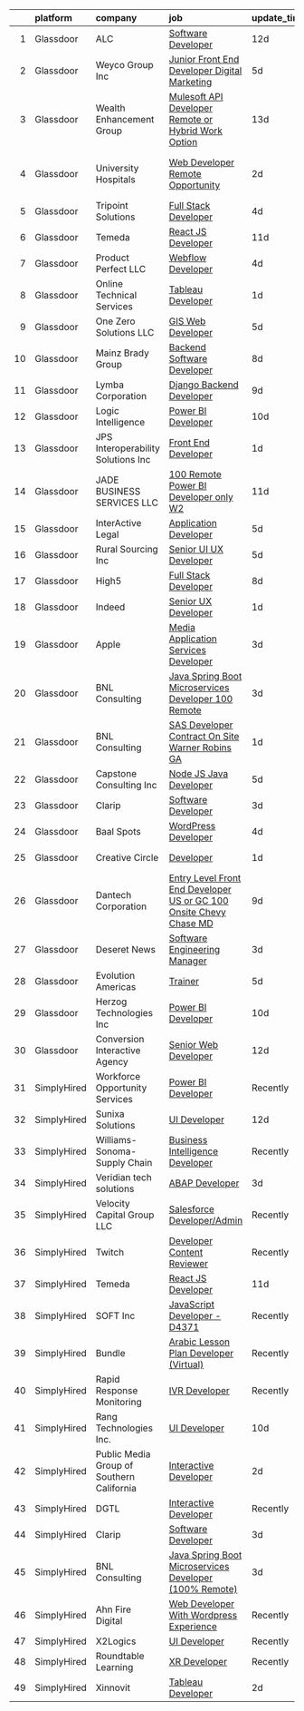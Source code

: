

|    | platform    | company                                   | job                                                                                                                                                                                                                                                                                                                                                                                                                                                                                                                                                                                                                                                                                                                                                                                                                                                                                                                                                                                                                                                                                                                                                                                                                                                                                                                                                                                                                                                                                                                                                                                  | update_time   | location                     |
|---:|:------------|:------------------------------------------|:-------------------------------------------------------------------------------------------------------------------------------------------------------------------------------------------------------------------------------------------------------------------------------------------------------------------------------------------------------------------------------------------------------------------------------------------------------------------------------------------------------------------------------------------------------------------------------------------------------------------------------------------------------------------------------------------------------------------------------------------------------------------------------------------------------------------------------------------------------------------------------------------------------------------------------------------------------------------------------------------------------------------------------------------------------------------------------------------------------------------------------------------------------------------------------------------------------------------------------------------------------------------------------------------------------------------------------------------------------------------------------------------------------------------------------------------------------------------------------------------------------------------------------------------------------------------------------------|:--------------|:-----------------------------|
|  1 | Glassdoor   | ALC                                       | [Software Developer](https://www.glassdoor.com/partner/jobListing.htm?pos=102&ao=1110586&s=58&guid=0000018253016492869a3970af88a211&src=GD_JOB_AD&t=SR&vt=w&ea=1&cs=1_e036e59b&cb=1659249976852&jobListingId=1008012061819&cpc=BC616B31DCC8F979&jrtk=3-0-1g99g2p5nkcm4801-1g99g2p65ihmr800-77fe1a5aba1bd77d--6NYlbfkN0DWtRa9NJfjQIs4MWRRqD4F41esfMsK79cV24t80VXfzUK_fEmIZn_-W2eiQGtbySsve_sy93cmUn2LJZVuoMVg66ZSaMdWHbgS914pe5jd8iUWt4LrKxkXzMJJFIVPU6-0UiG_7PsRr53_thHMGSj7aUQjGEt7LWl3Gs61x7dOoyYazVzuduh_GXLjYj-RKw47c21TtRN7hc8EXg2vH8ZZWvTM_HLOPZfBDV8zI3VznUHiK-vtLdQioVL73FZtJhv9qa1bOV5gnleH3RdIFeD6M0U94iMsd7Cq6SP1-u851UpSaZkqu7Qg8fjsXa5hjCqm4pqgjZmV_Ua8umGt-W2XZb9fRmw0EMJN5yd8o9a23ZmqYUis1B3kPdzG5kb5pntbda5ipJlIiB79mK6LDTJZkRRkdCrWw8AbflZeZfoHHwOpuyOSUx4_1FBz5wL5iaWWDH7OnPcyNK4kByBwHIZRZq-jc-Ta-lAEmmof63mrY1waY4-my3mzfasv4v0gcMc%3D)                                                                                                                                                                                                                                                                                                                                                                                                                                                                                                                                                                                                                                                                                                                          | 12d           | Caguas, PR                   |
|  2 | Glassdoor   | Weyco Group Inc                           | [Junior Front End Developer Digital Marketing](https://www.glassdoor.com/partner/jobListing.htm?pos=119&ao=1110586&s=58&guid=0000018253016492869a3970af88a211&src=GD_JOB_AD&t=SR&vt=w&ea=1&cs=1_255e59da&cb=1659249976854&jobListingId=1008028285226&cpc=BCC169F53084E245&jrtk=3-0-1g99g2p5nkcm4801-1g99g2p65ihmr800-0864ce1e1e6e8c6e--6NYlbfkN0C2wM9RKEAdoEZotfFaXSpEmhGLDXit4PIRXiY1cWrNKI8D1AUD9T14yWGaDgpOoa1yOUcfWwTzbFKLg4Ptb6fKgWvUdlITdb_LbB7xzYm3iedqSjRiN6CDg8yJrSWYJQRBVI-YkqqcTmQhRn3uYv9MdfxzB_HsdV7v4RNCor7Ls2Btnr9DzG_dn9cgI6ijFPQtuoux55lKdHwlS2lhCXzOwMBBp_Cxgn4G-0EEGgksSBHuAzg8K9airUJ05c9a35QEnLqQ8Tm85-JRXxLfPpwVAsUt63VxvaOaIm0e9EjfBDHQDemm2IS9bQMJd1bOI51Soe82_RGzDXVQoggIX4CIU-kRhQtucHhhWLfQjvk3tWAIrnq2QqItnckzTQek6bmU6fDSLyQ_Yov11B8fhswaCq4MZ5SHBzJjglJaQ2Dfs-sW55odbZO0WfA_QGaGWzoSZzD2gRwrFPN3WpyMEEzlC3watfGEokP-bhSkHPgoWjFEnYvC6WVc8BzC_GuOJhzf87EAZsCddFKGBYmOtv2_xw9GPq8WB_A%3D)                                                                                                                                                                                                                                                                                                                                                                                                                                                                                                                                                                                                                                                                | 5d            | Milwaukee, WI                |
|  3 | Glassdoor   | Wealth Enhancement Group                  | [Mulesoft API Developer  Remote or Hybrid Work Option ](https://www.glassdoor.com/partner/jobListing.htm?pos=128&ao=1110586&s=58&guid=0000018253016492869a3970af88a211&src=GD_JOB_AD&t=SR&vt=w&ea=1&cs=1_4af61c29&cb=1659249976856&jobListingId=1008010172547&cpc=1CBFC3E34E2A31FF&jrtk=3-0-1g99g2p5nkcm4801-1g99g2p65ihmr800-78df28c23129306d--6NYlbfkN0D6woh6lFYKyivXHV62vzuzvYTPrX3VFjDhMMqA7YWkr4Gv83HeQTP3icpOIR_rg0EGReN_KY6xdRKGeM-dgiCbnykv8q10TK5oeP83kIdaKDJqCgRO3_7nsMLkDoXE-nA1UL4_m5qCEiZQl0ZeyXA3nyF5jozRDQgvvchFiyk_oYdrNjtd9AQKu-ibY-6SuWhD0YfKDgzDd-4mnFswll6BPFQzja6XcrexvxKEbNnc8Z3zVtTbF47sRG3xEJjnA8wmEeJGm4ks8d7tSfXsTVG3vrcmVvr5ngAjJDF0pDUCC674SoRsRlDl7mtAuR6nccgkJ9rn8zowi4fhFZbLn66B8vAFfuyr3-DBC0XH4V5e7amJJW8N3PYRtAQD0LWn-AFdSVkiAwFOtIxcYZXJ6_lQN7DQZ_wfq7VoPlLKmv8ChIRNcwfcos_mrMmCqbzRzJAXGpkfbXToHskoTvupGk-SFbFUmrZNaSK09ws4AZS3skqYmcaOfY6IKJ7_kO9LjPBxKtmxi0uX3BCtszj2qdDtnaTnyedx2Fk%3D)                                                                                                                                                                                                                                                                                                                                                                                                                                                                                                                                                                                                                                                       | 13d           | Plymouth, MN                 |
|  4 | Glassdoor   | University Hospitals                      | [Web Developer  Remote Opportunity ](https://www.glassdoor.com/partner/jobListing.htm?pos=121&ao=1110586&s=58&guid=0000018253016492869a3970af88a211&src=GD_JOB_AD&t=SR&vt=w&cs=1_01953bcd&cb=1659249976854&jobListingId=1008036235175&cpc=B076152010A3B66C&jrtk=3-0-1g99g2p5nkcm4801-1g99g2p65ihmr800-49f780401e0899e7--6NYlbfkN0D-Nuel7WKwkJznChaZXKi0P2uAHfb41ABuEX3IwxvbCit5rpDxAdPh-v3jlT_hg5s9zawCyuFPw3i_qcg_1M4wASZHKGD_XVaIVzQITmdQCof8PfuFeVCVNPNfHmY5PRp76byq8Vr8KQYqcp92iXzuqhLl_wo_lHFYRelFrq1XptGxkuSn_V_PiXQQ0YdcDsC7D07AZW-CbW-ezxPrRhV3o7bsToSs_WHKqbHDj1_9N1UzHcmSHwR3rPOepKvvsJufP1hCgsh_IdkTy27KFN8DzS1RH9t_dCp4gHjefdeL_vjCdLITRn5_MNJ2SmDaR7gOCBuPT3SFkVadbDiCoJs4nmp-Qea2I1AKrk-PEs91G2aUJR7eiwULNhWpkTiYv0P-BWQvIpNmt1MUYFbwa7VG4b0QHMUen20ezBtIA7cdTw95xalGMbp4mqOhBDB2d4JSuD4dv0YKr4RNoYcizvcin0TOtewHes-ZC9eQQtlQPH4Nq5LD_K8q39WX7uhQcgbwu8ogD9_SQB-XvI7NHsjZMeE1fteLWjlkbNsj6q5eGHAl_CLqDuYItC3dSAP2zGlp01nDW3kqFM9CQ-7Vpb7-6sRuvAGeGIkwlWrUEzd6GU3KXwZyDHQAgaXZj-Ul6dxbKzseH7dsk8svuCzgWAgsLmtM6wBDbM80QN04zSli_KexHTUnFBKLZcjd23JW08Ri5yaFZgY38udF-Ie28zrx_hwS9a6DAVVNnOXQK2f2eTmM1oXdTD647j4i2ybxFcUrbuSa1QIm6Yk5J-XtsnusQAXw8jyQdgni3h0TjzE3XqnhFxeJjNst3dEiV5B8BIx61zMaloR8Gk0lG9sQtfBg_XNJd2DLQSSUskDEuy2TlioAF15bPuEW9_SmQCKSqkTdikMqTcQK1LNP08c9nXIdI52vZeTswX39sV6OC1R4KpuYPa9FF1wulFzaJG1SPm-roTqO6htAVvh0wpE48nvJJb3BkKimfDDjA6BPwaspEKfWQs-4Err80Zd3Fy3CKe2ewLnaVHavTMWFakRtkMT7BoiffsQZQ86iGtkZD0MtldJokcZif31F0-dW0RhVT6S__gQm1GD14KlPG9mNr8tXOBC720j-9W_uPVloM8zwNoRAxqqunSRAmc5dPAS_5Tm63J4oU6c5rjX0IqpNs-wQKVFlioOMrwV1kUYt6CZIuA%3D%3D) | 2d            | Shaker Heights, Cuyahoga, OH |
|  5 | Glassdoor   | Tripoint Solutions                        | [Full Stack Developer](https://www.glassdoor.com/partner/jobListing.htm?pos=123&ao=1110586&s=58&guid=0000018253016492869a3970af88a211&src=GD_JOB_AD&t=SR&vt=w&ea=1&cs=1_4ef06d1d&cb=1659249976855&jobListingId=1008030755544&cpc=451933188B21919D&jrtk=3-0-1g99g2p5nkcm4801-1g99g2p65ihmr800-1e061d8ab2f4db6a--6NYlbfkN0A5ruOaBgM4JFPmi95QvnuPZDRD-cuMqiXSk5iFgiXMM5KlnLmWo71mmeaOoOgOIU4yHNw85h-wfieSzGXkQ6RYdAL9pyjf_6sxZL4TNUX6bqzK-2ScC9YFYB2PhKdUVc0yxHfg7G_LxHc4NffWE2U9jEkM9C9daxgtV6VyBAqZYtTRGTERnGo_VHdHENoykUh1vAW512o1lpArLkTZFX8XQzVcIoJ-vRcqgWLe_WANADJWbgaItVGva8oz0Tt4b7dOmxDayjP5DaZY5_fbEksSXs6UJ0VegvrGfPW2TvkCNjrYgT56WBkhNuMgO11YsXSHZbdIS5kKM2BpZtrS0n_ZaVhP3XbizK93-wq5VzsuolV3KTqOpvolw7p0LnpEP9eAEu_gVYyxxb3Eyw_YsxnslwMuuNuqOGpCs_ZvD85f6fwwG-pgmOZT54j04EDqV6DPLLEM0IfdhURyBROWUSppq6S4pet2GjomaxXM2zlokvhZEjXdsYTEIGUX0476yv4%3D)                                                                                                                                                                                                                                                                                                                                                                                                                                                                                                                                                                                                                                                                                                                        | 4d            | Remote                       |
|  6 | Glassdoor   | Temeda                                    | [React JS Developer](https://www.glassdoor.com/partner/jobListing.htm?pos=113&ao=1110586&s=58&guid=0000018253016492869a3970af88a211&src=GD_JOB_AD&t=SR&vt=w&ea=1&cs=1_2770102c&cb=1659249976853&jobListingId=1008015128299&cpc=8795CF9063CD573D&jrtk=3-0-1g99g2p5nkcm4801-1g99g2p65ihmr800-7fea6778d8d634a4--6NYlbfkN0Cdyrb_-SYpjIsC7ShR4LTJruqxAexHI1Km_0W0EzpI0e4uRdYa2eAJs8btTIGmOfMYc0AIGm1oGji9xCD_BIfjoFv7WrSOeX04XFZio3b7X4jjRm4uKTkf2ibFdnFKK902wGA0oBE-4UXjpik8-xCwjIHvwxFNbNLLssPWUSLM7bGAS16chLfRc3-ChYnq_dSDDU2GObsSpUQGwN8uVzdgCSdzckSM8hrExgzk5KXJfkxuHYlWkXBrmu1c56gMC51qOg8gcLmPLOkZm3pvqqKrqOXExtZgY_t6QP1cP6H7xBZzvLNGYaCdcl01bnhqSI7B5tq44XsuJo-zfe1PclPSgcF0dsIMqF1tV2uSBE7y9168LtD_WuBlkkqV0PGjGlMhfDJ2q8h3zNvEuk1u-5zDgt-I3AdcaAy4m_uVKdni35y98-p9EonchAc6vsImrqolXjHLC36azWH96te6wz8XMzQ7hWgc3BZydMBGiee5YT1SUEIBvigv)                                                                                                                                                                                                                                                                                                                                                                                                                                                                                                                                                                                                                                                                                                                                        | 11d           | Remote                       |
|  7 | Glassdoor   | Product Perfect  LLC                      | [Webflow Developer](https://www.glassdoor.com/partner/jobListing.htm?pos=101&ao=1110586&s=58&guid=0000018253016492869a3970af88a211&src=GD_JOB_AD&t=SR&vt=w&ea=1&cs=1_8181b91b&cb=1659249976852&jobListingId=1008031088347&cpc=1FF74F442D7FC309&jrtk=3-0-1g99g2p5nkcm4801-1g99g2p65ihmr800-443f3967673587ab--6NYlbfkN0D15n6ArZDILYzaLS17ey_l48sIunGxDTdWFb4-hqD_rjWoqS0eADCi5Ug29ODJl52rZ6DIJKUdxh0NWUY-lL2xUomek2JUG8yCIEs1b9QnjNYYwf3Zc5jfkGOgotnM4OK0D9YHJM6J5RBcsVU_8vI87RAc2erp5DF-s2JcFohQJZVntmijjv2HvctUxf02wdyF2nxQXZNGlj9g760MXKPEoMA5jZydMp6ZZHaK7NyBmgfWalH-QG58cSIcLO1CxveiiCOuV49awbghEOO2pbItjMVV13lIanL3tyrLg6-4Sadc7PfhEfBmpBkRi1OwnXJ8NnNlfFm4y78H9CKNGVzUE5MkWU9z7g4Ufa5dezV33shc5IepdUOb0GtKZT019YLfooPE0Oe7zSr5AhMZqKe8vLCfzq8XgsU8zP-MGthMm67Kyp62sNzukclm-Q-2__nci-s5lX1FV72aClyR1Jz0AlK4Kk4VCTxeaRn7kvCXtS4g2tq1-ErOFrpW1o95QEM%3D)                                                                                                                                                                                                                                                                                                                                                                                                                                                                                                                                                                                                                                                                                                                           | 4d            | Brea, CA                     |
|  8 | Glassdoor   | Online Technical Services                 | [Tableau Developer](https://www.glassdoor.com/partner/jobListing.htm?pos=129&ao=1110586&s=58&guid=0000018253016492869a3970af88a211&src=GD_JOB_AD&t=SR&vt=w&ea=1&cs=1_49d5b521&cb=1659249976856&jobListingId=1008038018338&cpc=4B86475FAF393599&jrtk=3-0-1g99g2p5nkcm4801-1g99g2p65ihmr800-720fc5333adaecc5--6NYlbfkN0CO3lo8tTSczNz5vS4BPhUQq5cXCmywFqjKhWVhQ5Cs0rpojEv2EMPlRio45zKQYrpUqfjBH_913rND9T9fq1EPDe36BeBcFzt29Z5fe7m1WmVaHlFRaeeQyyDs2tnNCmC5HPlLMrRuWgldrg-wE_xFRiMub8RBjES4eKb3-43QFTIwJ8XQsDKpjPYa3DsRMQmBc-wVkESiWGSacV2AECQyZwkRLsFtsmyhrl58EuUuHPJJuozS7YTYvjaCBpB8zZx08MEsRdqApWhENuSPFDgv6F21hKIE8PpvhBaVjkR2GEgksWekmsMfCVOrpAigQcwRkVMZRwAlXrkb6g2bALLHdmlijFFTqvYAZcUDl6lN1C0cIsgwdZ3FdYmYafuIfniuKAzOJaIB3CAp0TK6RV0LkD24AtLk-hc2hdjBtbogxuhl6dFeBUKXwe9AI1QWnRusyWi17EIg4ops4t2erk-_hKS2ZzeU1_GQTJtrS_rFWQ7st0CVMyfTzxTTAmrWGjLasTe1pFvjpw%3D%3D)                                                                                                                                                                                                                                                                                                                                                                                                                                                                                                                                                                                                                                                                                                             | 1d            | Union City, CA               |
|  9 | Glassdoor   | One Zero Solutions  LLC                   | [GIS Web Developer](https://www.glassdoor.com/partner/jobListing.htm?pos=103&ao=1110586&s=58&guid=0000018253016492869a3970af88a211&src=GD_JOB_AD&t=SR&vt=w&ea=1&cs=1_1b13fd29&cb=1659249976852&jobListingId=1008028286017&cpc=63DC0C03592DB700&jrtk=3-0-1g99g2p5nkcm4801-1g99g2p65ihmr800-20b2a5b2ef82d145--6NYlbfkN0AS3oPsAAmCngCu4U51_2RxXyfS7TdWOFtWPOafNW52I1dNdvLakPxsiZyBnsbkDEIBhJ4YKL8OsCvOnLAjZnbFm75RQD0NUE6q0O9v5k_l4uHjUpFu4wuOFRt1YaG-NAX4V1PoyyqF2D4fQuOscS1PEiFWn1uxD3X3oFOMmPpMnPJEpnPruZCvXbDw3Tngr0ftO7Cnhp6r-YsjP_7vt9Gnqg9LIxmxXBvqyySmTTw7hUJTWYsagOBp_1_ZxAkhYmaX4h5QsxugOGvrQGtUpXZYZhD_AQC1rHfi-gt7t6HvhpMuQQB_9ENodwmuQu2ht_65Gqchvfo4YjLN1oa6LHipv9bIAPbEOoya0bjmiWAYlF_30mVDx_foTnsb3M8fYPttrYU2SRh0_eBUeX7UGdZ8VQf2EYf2J-MzDnicTtnuBsK9P4BYyZ2UqN7i_bCP6xnRWdq-2ECxknLzc_zC119_iwMprQeBrPciwkYlhagA27gqHcY5xbtSASdQKSXqjknkrpX5KzPfXA%3D%3D)                                                                                                                                                                                                                                                                                                                                                                                                                                                                                                                                                                                                                                                                                                             | 5d            | Washington, DC               |
| 10 | Glassdoor   | Mainz Brady Group                         | [Backend Software Developer](https://www.glassdoor.com/partner/jobListing.htm?pos=120&ao=1110586&s=58&guid=0000018253016492869a3970af88a211&src=GD_JOB_AD&t=SR&vt=w&ea=1&cs=1_9db289a0&cb=1659249976854&jobListingId=1008023084678&cpc=61E17551093C17CB&jrtk=3-0-1g99g2p5nkcm4801-1g99g2p65ihmr800-3b93361402f5cf58--6NYlbfkN0AmBvT8mmb9xI3Fj7UxKkF4Cq8RZh4Va6i5lMeIN2RcgAy859lTEF7wL6pXGTyUwoQ2dEPMmhaR1EyvBBXO-ny7Yv79UxUbhLsMKux9HX0YWm5JlBfYC2UPjkQh9Ir4mP1FmJxHWuMYbcIVgnngVoUquAil8TpQ8XttaFK66ImZhDNELVbD8F_cjMidFBEH_MEAIdwf2wTIBjDgscNW7xe6l1wQtpElkp004Vo7e4AHMA0GCjkxG1v2wNKgswNdiv4rAaeHa2brXn5vxSs5QrVrtlpSs89rBG7u7RrfJOLYS4UvpAqYLQ6BA_W1YfncZ63PcEMwCJzCy5rKnVUxk_IRyIEC2SshRTwLeZuEICki-KrpNi8p9R8I97JYhxrJINfSTGVkh5so89fofZv-lIaYMGLpHNf2JRI4WiJsuWjOj_-Tx0QLpZcFVYWfrpquKCfIY4dWRdfD0snja76Jn5FUOUSUC0IniX7gLSoVhM1s3fcQ2YtXxQri0oWfcwHKPhLMKNxr4B0lPQ%3D%3D)                                                                                                                                                                                                                                                                                                                                                                                                                                                                                                                                                                                                                                                                                                    | 8d            | San Francisco, CA            |
| 11 | Glassdoor   | Lymba Corporation                         | [Django Backend Developer](https://www.glassdoor.com/partner/jobListing.htm?pos=106&ao=1110586&s=58&guid=0000018253016492869a3970af88a211&src=GD_JOB_AD&t=SR&vt=w&ea=1&cs=1_aae318ec&cb=1659249976852&jobListingId=1008020284588&cpc=B27F49C9D64D6F84&jrtk=3-0-1g99g2p5nkcm4801-1g99g2p65ihmr800-a2cd4c45316782d0--6NYlbfkN0Dx3r3E47sSe5bB3PIy1uzBZvlB7xy2NhfhZMlxQTsxrEt812ZvUaCFtzgeM-nHgcXD20pbL5XTpqwB5kg4Ym63UsgbfaB-obeJj3CV_h20wfU_WSMkeFGIr9gfjcYyde_mwpmzs92HpshEMMENMcPvox48p9yTq_5Ot7GHEMEHIVf8T6uVRZ50IVt8JvNIYcwoa-pPCGjVGc6zTDhaUAjvPt5ZOab2unsnTJvpRDEMj4nfReIoR_TFPsMqrxS9xEjOQyTv6wUNv7zCMSLZ4bABFMHca-_n86oBdhTLvynm8_BnPE9eBiRWvzXTnnmN0qqeaUk7_jolldvKf4HkF2ie9AMKkcUMImaV3LVgs603mVJhYqv5ydhYoMs2pZAv-zdjijDSQXW7w6RI7U_F7mJOAlJr42u8XXiWXjI12wuncDnrbYAPlXyhC-AliqIq2mWAxuJfOw7Kv5qLzhcXHhn55DKWJbH9R1sQUGBB-2QCN2E3Em2OgFHcISse10Y6_aFfIxId3-8Wxg%3D%3D)                                                                                                                                                                                                                                                                                                                                                                                                                                                                                                                                                                                                                                                                                                      | 9d            | Richardson, TX               |
| 12 | Glassdoor   | Logic Intelligence                        | [Power BI Developer](https://www.glassdoor.com/partner/jobListing.htm?pos=118&ao=1110586&s=58&guid=0000018253016492869a3970af88a211&src=GD_JOB_AD&t=SR&vt=w&ea=1&cs=1_4cbfea60&cb=1659249976854&jobListingId=1008017634533&cpc=1D891ED3EFC3904E&jrtk=3-0-1g99g2p5nkcm4801-1g99g2p65ihmr800-898ab6f06d317c4a--6NYlbfkN0BBGG9LMNqL16EzDx9S3nKk4b6IwprgSJginr0DZD_oW6Mm3uCrdklJ55gglKNtTngY5WaFgzFOUMYSBn75SSFAB0Ybdxias8_3s_6VQ45TkcVOrhpxzKs4quqSm-BSKcQ8xh0oj3-hijxCFEOtdOwLA1SGHTWal4u1f50IfyozHAgdJIqnaxZ-iTYGQ5ymJwLWBKnHJ-hJIyYINIBfe8tmjHdXF-_6bk_noPVfOoq8bxzjS9ekT398XFA-j7y1DQkzls3N2q-8Xq6DKZaTVPlymIGmDUhbYiqUd-mxff_Ur3PQax0-3mdY5McfOZaHEIpSJnd8KIdCCmKr3L9WoSA0ZW8mQRF6OMuNIli3Twgmx1cmFIONjzo6pufalIeCeJ5zf13Tomr_bkIt4RLIq-P8ov98FGbWkLcmqlkKez2ywFLCAsc_bjatdliNko1YS93skbfd9ifIIH2mhNyADJsRxv37aXym98xJNts6iaz-XlvVh70JM8sF)                                                                                                                                                                                                                                                                                                                                                                                                                                                                                                                                                                                                                                                                                                                                        | 10d           | Hillsboro, OR                |
| 13 | Glassdoor   | JPS Interoperability Solutions  Inc       | [Front End Developer](https://www.glassdoor.com/partner/jobListing.htm?pos=107&ao=1110586&s=58&guid=0000018253016492869a3970af88a211&src=GD_JOB_AD&t=SR&vt=w&ea=1&cs=1_72aa514e&cb=1659249976852&jobListingId=1008037851794&cpc=F44B5BD681589083&jrtk=3-0-1g99g2p5nkcm4801-1g99g2p65ihmr800-4e8bfcd36c709f9f--6NYlbfkN0CNayYzF1mBaI40OgT78t3Q2d9IxlwDzhsYR4HK7epYUQ6uENfBpi37MI0b2sIeZ-IgUfKyUbKOK3bv5aZbIOiRFLYeTdvKCNBvxMyBEnBqOhNWiFhVALBS2mOdcgeOuRA_J_XmVsk5hqv9eHG0NrTXZkA3vhwXkKpSQmCtU0BlNqZtekI49xNmHwLWtHhQ0xRyqMkbumfBGrHBPVsP_KZ0Ydo82jnOL8avGyJBAbt77BQjh83W2wJlPm8Thw6K_aNat0yn5rta4nsSGaNbnDfiGMzIdU4suRu9VRjIt2Z05n6CNzf8Da7DG711K_f4urpCnhA_8q4nD_3aDhtt-rvJcL1tkJHVAH9k3365eLe-oFVP-O-zPsxOtf5NdJIP5K2CBNTNddETNFWHrOuVH_-LaKkxKBIdBCNRFzHmbmrrZizHe8fB_wXL4OGmNMfltf8B4XwB6W4rIYgAiCBz_6hNYjRTde_oIOscNw9zeXdAyAA0_E6RZJTbWtOKFAHOtlLK6zzBu0hePQ%3D%3D)                                                                                                                                                                                                                                                                                                                                                                                                                                                                                                                                                                                                                                                                                                           | 1d            | Raleigh, NC                  |
| 14 | Glassdoor   | JADE BUSINESS SERVICES  LLC               | [100  Remote    Power BI Developer  only W2 ](https://www.glassdoor.com/partner/jobListing.htm?pos=117&ao=1110586&s=58&guid=0000018253016492869a3970af88a211&src=GD_JOB_AD&t=SR&vt=w&ea=1&cs=1_5748d497&cb=1659249976854&jobListingId=1008015245566&cpc=4F748F1840550ABC&jrtk=3-0-1g99g2p5nkcm4801-1g99g2p65ihmr800-2bd6ac26cead1c64--6NYlbfkN0ATuzukLZvOA7Cxi5gGVTPK8s05ijijAIGQnHXs5Od0X0goQyMYXdNJJQl8NWnd5I_wYGOwXbel-5f3gMi5PFNafKNEujxI4US2X8u5Ds3exNZh_ZtdLdZsYTJc1equcr4IJeDxwl0V_ToM0CbMjxzC5mt1bBA2Gr_CDZ9K-HTJ4qGWpfYrJS4SCSZyAGPos65Xipo8QGIk_1Bb4ZYBnmnRJiAm4ZhqQtbH47QiQHcsTG8h5jrrVuxqz1CVWKQFNq6m1ty9tw4fTMDRu3uPqwzGm16lqyad4tJveiOWhbB6vLWvhDcdVQUZnrbKdRbH_J0WWUIx5-u7dGFKmcaNkWrESHRkyv10e7SbDmlq5ZUX-6FkmDf6QNvO96csT6Dsc6Zy2_gbwLGNqJ2ZG-pI-62quA2YRY4y85rhim876iQ6tUcmIKZ-P6gJFWYC6ERC3QKbfysTzKeyHvsqhDry-aRB3LTbD5nfftwwRpcS0Kq22vG1yZbPAJroJqhVvvm_IhDQ2jQgvWisBQ-M2hJlEKXu)                                                                                                                                                                                                                                                                                                                                                                                                                                                                                                                                                                                                                                                                               | 11d           | Remote                       |
| 15 | Glassdoor   | InterActive Legal                         | [Application Developer](https://www.glassdoor.com/partner/jobListing.htm?pos=109&ao=1110586&s=58&guid=0000018253016492869a3970af88a211&src=GD_JOB_AD&t=SR&vt=w&ea=1&cs=1_3aad2f12&cb=1659249976853&jobListingId=1008027937729&cpc=E6B95A06C1BC174B&jrtk=3-0-1g99g2p5nkcm4801-1g99g2p65ihmr800-c0121453b3f5d0eb--6NYlbfkN0AOytzrr4nRnIo0SuCvWzSXSVfU-TRsmmwdqLnMtD_jfjIbW8_K-K4PIpriFGyPBk5CLHp3vXPV_KwcQQItRG56GUpFtU_EZh3BhG7CFHKVUWrGVR2nZC8CZefV4dxbt1Z9PVAHE4H-MJNGdS5gTwf6iCmaZcahBjUb-6b-7IJSOk4qWPEoSxuBCxrACtll_NDbkZR0gdn5Q_LgvcLdDCXGBvWu_ngpu4xcmFYBXwKagGKVAVYIRcyCnLrIb9JvksKUs5Pkj1R9dhfsdazlBcUvwR7qbXy40g93AjiCE5yhNaNXBi97ApTFH71R4xxe1h2LwZs6mfid1ayB8RNmdK62Pq60RGA_EVoOSymfTGLj3PsVLBVG5A-9hvInqTXlTy8SUIWAvMc_zBrXPbOWkmeTBBYsyRJ_2wAQqRCRnRi77AMudtyy3ykhnYC4t_u2sHNiBCYPCziMdcMzP-s6HAtZp_RP3Z3BRgxK_SProOP6g5QzL-iuLEsrBCBKwN5crej-tds6jogAhA%3D%3D)                                                                                                                                                                                                                                                                                                                                                                                                                                                                                                                                                                                                                                                                                                         | 5d            | Melbourne, FL                |
| 16 | Glassdoor   | Rural Sourcing Inc                        | [Senior UI UX Developer](https://www.glassdoor.com/partner/jobListing.htm?pos=116&ao=1110586&s=58&guid=0000018253016492869a3970af88a211&src=GD_JOB_AD&t=SR&vt=w&ea=1&cs=1_64171956&cb=1659249976854&jobListingId=1008028243304&cpc=3794EC2BC9A3BB0B&jrtk=3-0-1g99g2p5nkcm4801-1g99g2p65ihmr800-1b094bbc707955a6--6NYlbfkN0Dn2SSSVOxWm4exZemnt1thi5p3MgZ83XNP1leMMQrxhdpkarj04E5pQ4TQOP91yxCfe1IqEgBolc8FBXu9n0AOuQIITMzlp_Ofi61-BnEKi9AZyUv8Jp2622X47Hq1rDDfhhfn1Jbih0P0YuvWhmsg-sI73c-JDNk7W-00i2M_DMvlUosW2T5EhgTQT-ESYG_sxfXEtrK9E1mAz1IpUGFWDZW74rMr_212nfZdhYsw11Pm9-iMXM_dI8Dh9w7pf9hfrcMhqLNt9sSnm8topeKtQ2WEi8dhdHCvT0cj3Nu6LBJnG46LySpZgYiAH_cuGaFRwvWKns63piWlbF4_lOEygQU4zf28e6WJ_R8KvfN2M6Hw9APd1o393z3mXxyCFUH_lvjzWQQPD6H8MrG8TTfEDa3GDJNJqPNv33na4ZarHy4daBNCXJk9NtOY0Ad9hRHAy_MDfsDl8ll1w2Uc4BMY-9yses4cS6gjmGLmE8Gx7bI22FKL9tDXjKOcgo5kWdBsUiNAMvSM6A%3D%3D)                                                                                                                                                                                                                                                                                                                                                                                                                                                                                                                                                                                                                                                                                                        | 5d            | Baton Rouge, LA              |
| 17 | Glassdoor   | High5                                     | [Full Stack Developer](https://www.glassdoor.com/partner/jobListing.htm?pos=108&ao=1110586&s=58&guid=0000018253016492869a3970af88a211&src=GD_JOB_AD&t=SR&vt=w&ea=1&cs=1_83081efc&cb=1659249976852&jobListingId=1008023233258&cpc=95727D28359A3DAF&jrtk=3-0-1g99g2p5nkcm4801-1g99g2p65ihmr800-21824f9970bc9e7e--6NYlbfkN0AV8vU3o9nlw7wqa180ZkP3oAg17VLIhkP1SPyaIh_MQVSfWHQ_D-a5zztdBH5vi5xFZlaaUhEW8Rt5lg5Dme0Dn7jCoKImOGUg3tE_98MYIZ6Jn7R3mVOwlK0mabLRv55YwjzuAIzLOYbLrFupGV34zpZwg7UboVoGIorrqLEwGAigTGKkXy-Un1QKlbu9GuOmm-tOzLMxwNK7yR5wF0MRyHw6KrsY-avObCwJM1H4VIpcZfgQZKpiyrsqzLbELSHhRkpDcsTDS2CYqO3TFXsA-s6WFvBnE5fnKBjkgM2tgoOkQWuMmYtU6w8hS1U2UKEK8BRL9rntyuXZgrWv-i1ikt9WoIX0VnhTma4sddqQ1cnJuLouAmbQ8ogWm7F33j7IqXoqACo7hLih_n90QMnO_464oNAZXLvCAAUvgabRYWbLoBELOjyGMMuPoLrTPhJ0WuE5CrwfIGprPsgM1D85TmuJjxjcorZIpLcY-WVozjSwEPxeY1RGGDJ1jMUVkYnMTlSuu2YzZw%3D%3D)                                                                                                                                                                                                                                                                                                                                                                                                                                                                                                                                                                                                                                                                                                          | 8d            | Remote                       |
| 18 | Glassdoor   | Indeed                                    | [Senior UX Developer](https://www.glassdoor.com/partner/jobListing.htm?pos=125&ao=1110586&s=58&guid=0000018253016492869a3970af88a211&src=GD_JOB_AD&t=SR&vt=w&cs=1_3a625276&cb=1659249976855&jobListingId=1008038175880&cpc=9DC6E4D8324653EE&jrtk=3-0-1g99g2p5nkcm4801-1g99g2p65ihmr800-7be9ee3143f82cb4--6NYlbfkN0CiRNM7CVr8YueLFKlzwbFWI0o7IjV438l4sVrvKZ0flpURU_mqoI8EbsK64YRr3ODkCirC5v3DhQL5MADF9rvGk1Zskrb16NNhkuNYcQYj9U8enQ0yKaQWJrlIzB67KJHKa5rL35aW1JS3_Qwv2mndrCbwqv9jktbZCdqz_WpZQRwxhjU8Hc67wy3-GOwP7smn1Sh7GpwMve--3cGix-C8V6TqKR39zwhYozhHvXOREprqJ2HZ6eh01O1sHPdqByogFkAfoobKB4ItJnlzccsG5f61fPeod5mRfuBmeWOFyJDj86TmOD7Y2PFrI9K7Fv25nBAor0P47b3Yh-nvKofIst5e4ulQLVyzfuvkxRBZsVxHHzO7_HAY4Isif27KftOLrGO4JbjwnHLhvRMBieSTmqPSrXWfkkEvtg9xww1e8DXbXTZlyhW0PEy_pZhA-U8rkhH_k0I6duLh51WH6mW8Wqs2A5p794f-b5slyU-MY--lw-aJ1wzKRWJ0rWbXS6ASyCzAl_Mq8w%3D%3D)                                                                                                                                                                                                                                                                                                                                                                                                                                                                                                                                                                                                                                                                                                                | 1d            | New York, NY                 |
| 19 | Glassdoor   | Apple                                     | [Media Application   Services Developer](https://www.glassdoor.com/partner/jobListing.htm?pos=127&ao=1110586&s=58&guid=0000018253016492869a3970af88a211&src=GD_JOB_AD&t=SR&vt=w&cs=1_b9cc8326&cb=1659249976855&jobListingId=1008032497308&cpc=AC285F3A3ECA6BB0&jrtk=3-0-1g99g2p5nkcm4801-1g99g2p65ihmr800-8872ee3fa4e46903--6NYlbfkN0BvKrLyj5gPmtZO9T8euul8TCxuuKNOtzRJOomxnwSEodTz2Bc-sPZlC5mDe-NOaJjMRWvTn-0D6Xiegl_hlvsEFhBlZ6v7GAXpLiIikYws6rSexcNqJPRJ5hSSYHOIjwREj-K4HxYlQJWZXWJrkRhk1AUFGSg-9WjxYVt-wBwVUwfpTp1MBHDWjDT5XFUHpJKKKFyrUyMTcINcMpg72X5dy4TMzGywOif8Sm5xEHn2H1H09fotZhx0-67tgLXH_kNW0SpjTjY6VomhT37d3AFnTZkbmE0_g_UNyg9cvmkMm5FiQ0K_mNm9tIak46K1wnCqZr1g-6kDx3fZoArcupf6EhrnEBemcFXmy3FXJ9rcz-ZePi4IXyRYTcBPJfR02ab6DHTtHztfFYh823UzF-Y1m-GUVgEmQSpJuqkRezN5k0Q5fhSbYyfceZmYcD12WWQpd1RsI5DMCIPX_zpIazMjZOouAOqydItHX1thmQeJXKKw5FDypuflKLREtT_CuETAUC3B4wz1W-OOLWhQZs-PeOpw-TqU4ViPWYWs4C6GT4D-20_td8V7Lw5Y1ip0XCbIpns1nXhONCjgWveIPVH4DnAnJlI5uNUQB23vT7Fk-8cNPZGRV4PqKtLBOAtPlyZ2z5te5MwtTF9nNJ3ouHdC1DPH_RYx_GVBknmfOLGRMwzAlmG6reG5Nhu11gkvKMgDicr_uLPAym4cBtci2UIbrZ-t58b1oSW5VQMSZfwZRGg_8SL2Sy4zaEovpx1P5sCfmAYCUIiYHxk9JEv3jIR34XxbJZG0gcRoDOquwkpLLxsOl483CrqJ5oA6CUBjpdZILxd3JPaIlm8ea7LHcNr_tGu7jVm0LRRaDWRPNQZ3agMnSV_6XWSBLqXwXpXax-5dcvbYHPOc4CVHPcRXz5vK9NScxXQ57pjdcIqn7eMZwPY8eSMIQiM0mI7OZle3KXcL8j2Jx8E02GyUA9I71rY-)                                                                                                                                                                                                                         | 3d            | San Diego, CA                |
| 20 | Glassdoor   | BNL Consulting                            | [Java Spring Boot Microservices Developer  100  Remote ](https://www.glassdoor.com/partner/jobListing.htm?pos=112&ao=1110586&s=58&guid=0000018253016492869a3970af88a211&src=GD_JOB_AD&t=SR&vt=w&ea=1&cs=1_0a0f0523&cb=1659249976853&jobListingId=1008033633646&cpc=FD1C1DA32C38CFA7&jrtk=3-0-1g99g2p5nkcm4801-1g99g2p65ihmr800-def909953cad3ad3--6NYlbfkN0C_eQCgnQ3dunn2kgXxy7uUxBB8Rm9uGSd45wqHXb30YgjnflASnQ20MOHG3re8sn5jknkMS-Wtc-MpaLLjKu2-rTdFtRoxV1U6hv3bs1293vTQnLKpNt01moGa6mdGDczGBiLfJyOHi1hjvPJpdZgwEFuQO-qpcobo0d5XuaB4r24zXjDr6oFzWmVDzb6wBDVAv0jXZqtUvq32KO9qIT4jAiFDi22H4HNe2YcfUUSwn3DMPdSRZB5JRFBfqpuo7d02CJZLORSdpKD_26a7GkV_Asa_gj_Bd_Yhv-GmkssdGD9ImDYjhDRKId3PbxsYLh-9SlhALvb1lwWVUYX-Wr8R3r6JB0S1HSL7SY-uxbSeFu7joPqIs0ZW0x8Q4j5PeuXCYTML3VwubwGj54myyUGCjdGMhj0iQjsW_99X7z_-BoOGBArjyodRtW97-n4b_Su6hbzY0z7XYvfZ2xjyoc9XDxDkr5aIZ7av-RpMFi29lYeAxgmzq5fedQDn1fk9WX7e-UmXn-rC4CYQOl7yaUXg1h_kkLoyYDA%3D)                                                                                                                                                                                                                                                                                                                                                                                                                                                                                                                                                                                                                                                      | 3d            | Remote                       |
| 21 | Glassdoor   | BNL Consulting                            | [SAS Developer  Contract  On Site  Warner Robins  GA ](https://www.glassdoor.com/partner/jobListing.htm?pos=110&ao=1110586&s=58&guid=0000018253016492869a3970af88a211&src=GD_JOB_AD&t=SR&vt=w&ea=1&cs=1_7d7d9caa&cb=1659249976853&jobListingId=1008037847589&cpc=3164FDD6030E246B&jrtk=3-0-1g99g2p5nkcm4801-1g99g2p65ihmr800-049859a7dd3baf7c--6NYlbfkN0C_eQCgnQ3dunn2kgXxy7uUxBB8Rm9uGSd45wqHXb30Yh7uFGgZw3xKJpyINmAFndhBECwCCqsQJIaexLgcSEdklsSADmCx4_hzQKHCcYDif-dbT9R8tCb5ZCiQJbzQhjPb-IBNOcN9C_ZGI3KvV5IkhC0wHLS-Icql6ZCTenhYVC976LZubJTvZN0SKrpXoljPhAKpqKxX6PmQtxbX62QYB7TI087QNPAixEjG7Dym3d-JdcVQtnfroaDBo1Pt_QnU5Lwqo-4U6mQu0JRz1AmoPa2ymwfIQygj2pnjA7J3rMPBZWDEdNhW1FGKQAECI3cSDS1bLrrc8oCRbxfYJmNfsn30Kn_z4q_OROgWvYPm-Y6OEGHKT6I9jCZIjD8AUNDRgI0cU47Xg9j4XaNJF_sK3b2_4VCkGDW9AeuW_Ls41tOe4jDJSW44JGL_bE8xmF7cAEERhIjcn4t6QzOo964sFbe_OPVey3VvIaPPeNZBtOs878ZvtG0SDvSmJYFzzRI%3D)                                                                                                                                                                                                                                                                                                                                                                                                                                                                                                                                                                                                                                                                                        | 1d            | Warner Robins, GA            |
| 22 | Glassdoor   | Capstone Consulting Inc                   | [Node JS Java Developer](https://www.glassdoor.com/partner/jobListing.htm?pos=114&ao=1110586&s=58&guid=0000018253016492869a3970af88a211&src=GD_JOB_AD&t=SR&vt=w&ea=1&cs=1_9fe239fa&cb=1659249976853&jobListingId=1008027782527&cpc=C49818E30565E1C5&jrtk=3-0-1g99g2p5nkcm4801-1g99g2p65ihmr800-a440ac53f3171ab5--6NYlbfkN0B96V2X-ktcizmBETSpagECMuEmqz18d3bUfhM7kAXLffEXIEXFlRom-WHMl87CiL3FDwmU33IrREQ-Sgmwk1pOlvAoYcEBtWaILkUZhMc2VeXRcKiIVyGWY1x3IvVAfys7BH4HAfxx_REDyLZQu6EbS5GVDfF_a2FUPduX-u7G-r_8iWkxal13DGmdBVsDE27trQ7-Jdgh6q5_pbpUPJOk2kqcTMlNYm9gBuwe79bchY1PHoymnJLYIx2nU2sQ0PnUGeBVNAMdaVfl4fsTLf9uQOmCRd4bEi_qgJtObEO5kxLgiia37c1YEIAfcQcxRNW7XKcLsn6c7C-JW1-XUw5Plmbj9dudYP4cmavHFfYIUVrv0SJdRu5DmfDRbSXn20jEcWkr89Bs21paGYRvfBhB-Alho9UwVZ_cjUBjc-PTL9-hnjacqCw9CP3isSOvGLYF0NFopXvGquYfpPf0Tb7URJbE-Yd4VFT5wrklyHHBlaJZuNXr7fzSW2fA7fhaWpPMhDdN0TNTpw%3D%3D)                                                                                                                                                                                                                                                                                                                                                                                                                                                                                                                                                                                                                                                                                                        | 5d            | Remote                       |
| 23 | Glassdoor   | Clarip                                    | [Software Developer](https://www.glassdoor.com/partner/jobListing.htm?pos=105&ao=1110586&s=58&guid=0000018253016492869a3970af88a211&src=GD_JOB_AD&t=SR&vt=w&ea=1&cs=1_9b86e4b9&cb=1659249976852&jobListingId=1008033556642&cpc=B4454408B5C4E155&jrtk=3-0-1g99g2p5nkcm4801-1g99g2p65ihmr800-4d7b735d46ad6f64--6NYlbfkN0CjCfzpRGYWZdF-dXHxyQLzkc9gl5zXayqEHzGaLeTQmDfP8hdM8AL6-Z-Ahem_dnseQOM5go7MgBGk0eGGpysPJO_Uapybj1uiiVcArdH2in6QbYQdfr5PofHXNpfQMOpbk-hMFPHVauIUY_4FRaBK4AmjI5UTcA-cI2IPtp0f8Dk1W28TOrZWz7sxSgIcfEys5GLoKbC36P7q4C0Y48sUe-CuXbjdXjKwgZHEjxymyuRXJd9GWATtE7Tc0Pt3LBUI7qmUZyq5PsNUEOeHvDYTMs6liY0HoWaCrc7aqK-iwOUsoZ5BCW_5Oz4rBSRblxPQlORCVmZCO8CiNGUr2hI6xfZv4T3Yfdl2HoXm2dNSvAuwy-iDulwqwhnpNpRz2mFjCO5g8r9SW-1BMVTy0lM43FvqaGZB-6w8ecwK89NbJF0AU9AgdLQjyhEF_iHUplBnqlLl0ztjWVSNeh4dHqIBjxHyayNWHi902_XDLpjiFgZ1xfvLd99ZpKYCZ8PscLuCUxqrbxGTkQ%3D%3D)                                                                                                                                                                                                                                                                                                                                                                                                                                                                                                                                                                                                                                                                                                            | 3d            | Wilmington, DE               |
| 24 | Glassdoor   | Baal   Spots                              | [WordPress Developer](https://www.glassdoor.com/partner/jobListing.htm?pos=122&ao=1110586&s=58&guid=0000018253016492869a3970af88a211&src=GD_JOB_AD&t=SR&vt=w&ea=1&cs=1_4f224547&cb=1659249976855&jobListingId=1008030505448&cpc=DE56C24FF6DEC286&jrtk=3-0-1g99g2p5nkcm4801-1g99g2p65ihmr800-d9f26f4869ae5acc--6NYlbfkN0Bd1WtP5csUnixH8rSlRh3H6CMdDCnKzNYuJQ93LJKst8htWmNhbchIPlgU-ebuh9R5PyEorsGxjnvnXy_1TEoC_vXeVvjw3B7RsDvDGBZcCi-0GiXqu7Hxk66e0QvPw0oGEScKT6QGSSy7TT7Ql5c-mrv5SjVn-8ZNu4OceT7aq_IY5vTi_xggGV2x6hnPZazZr3ODqGnObTJajC4vQ6wUDDVWhOIasVFmSHoYrBWLF7z78PkoLP3pdbbXJyW24x5KRgQ9SJbPpnrOkjVx-J_LA-WjgeVlyu0sbt3HhDMBHkUu4tPEcwsrw_GknBibnDhPVR3hCff-LcbXmkJYfcIZZsGQc_5e83lgvRf1GfCICFswULJcWdwaX-mY4Y5fCuPY9L2CojlJhW0iWHwEc9gqxBxCbBGqfxxPH8UmCYB5sfeNOoDhslSEQ2QJinFO0a1ModTV58dYriTgTVQvaPWWKjYvLxxkAuosSyw1XO1Ole3N0Jlpx2Ouynff6WD_YE8%3D)                                                                                                                                                                                                                                                                                                                                                                                                                                                                                                                                                                                                                                                                                                                         | 4d            | Texas                        |
| 25 | Glassdoor   | Creative Circle                           | [Developer](https://www.glassdoor.com/partner/jobListing.htm?pos=130&ao=1110586&s=58&guid=0000018253016492869a3970af88a211&src=GD_JOB_AD&t=SR&vt=w&cs=1_a8e44789&cb=1659249976855&jobListingId=1008037621131&cpc=D2F1DE17EE1F43B9&jrtk=3-0-1g99g2p5nkcm4801-1g99g2p65ihmr800-e17cc0b20d491c0d--6NYlbfkN0BPwlZa85gbT4Q3XYQoU_uQn0Qmw9zd_9UNfmcwtqAVud1yvyq1Z4UAlx1bxhDUi3JwAeOw66mOdmvAipC_G2-YAXXDGH1C7_Cv5o2Mj9NFKudUfJPLeGlPNPwa9tdPMupXotJcXuRByjcjIL2ZE9p3VNefj09LgOk1DXQbp_nNY4WPN4ALa1QWVK9xQ_I2A7pzHTgXOi6w_SADaIO92zjeZoVWuVdLuEp9F6exSy7dWvE7RuTPkrVyLECruGdrYXosM_FXC1DV2IGWCn_Uy3LxKTJmkep2tGY3fQFJKjtzK6PFQflU1EHUl8GE7UjdZ7wnTUs5N45Ffs9WRbke-6ryorNiUyfFXmMfDSFRB7IdVIZmhMAgr2gfXh_eA-uvzc6N8wvQI-XLKjhEYwXR_5la9oYN9DuFwU88YFV3MyyDkJ4SL0-CV4Ef1mlDckAUnx7_otp204J0WoKqoexFqsfXmrgIA7LR59Af4PpWdQ6xGDT0TD-iPXS-FzLiP35rWS14ga8AYO946Q%3D%3D)                                                                                                                                                                                                                                                                                                                                                                                                                                                                                                                                                                                                                                                                                                                          | 1d            | Mountain View, CA            |
| 26 | Glassdoor   | Dantech Corporation                       | [Entry Level Front End Developer    US or GC    100  Onsite Chevy Chase  MD](https://www.glassdoor.com/partner/jobListing.htm?pos=124&ao=1110586&s=58&guid=0000018253016492869a3970af88a211&src=GD_JOB_AD&t=SR&vt=w&ea=1&cs=1_1a1911f2&cb=1659249976855&jobListingId=1008020209011&cpc=32EE424DE2B657EB&jrtk=3-0-1g99g2p5nkcm4801-1g99g2p65ihmr800-122fad00d5274b6d--6NYlbfkN0Bix7FBf67wPreTmEV6iJoPjf6M7sWQRdpx2Wb_2_BACNpCwbF6CJ5BP75S3AngY94grYqbgOXyJouhwr28_HBp1G9cT31g09dEnuvs-2Yr_s3UNwhmTh23bV2mFQV_cQ1b9LPGZBi_GSc379yrS3Y1RwXCvYVUwCVe0iMZwdfgnHkp7bipoDjj4t8uQ5rNPwUucKD5hCzb7J5xu2cxbj8iiAva0K83RKknBa8rnq3UsFIDw3KBFfApmbc3_EIVeZabjuPTol5gIU-UzpROK9DkHfZJVhk2xyZc_02lkGtfyrqVuSj1zY6QR_k86ZsMFcAZ5LY8KcB4kKWxQUqF_0gV83OgztfC11nNeGyBninsU-5LmDSgftdYiW2E4aLW4ypdfVJ7baj3HP6-A_aagDJ5qoUPCwGkQ1Lv-jUrBXSY69BTcDh20x6MkFathLH_ft7DiekCIdIvz9A6pOQv0-nAVOoW3zzX7AFKeZx8kYOK1mNzDmcJEYlz-hv-Dhk8uDYclLBh3NwHQ-tGdjaAXXSoo-hTu4dNXrwT3s100EgaNTr7Ppp9hGf3sczk6mthqYc%3D)                                                                                                                                                                                                                                                                                                                                                                                                                                                                                                                                                                                                  | 9d            | Chevy Chase, MD              |
| 27 | Glassdoor   | Deseret News                              | [Software Engineering Manager](https://www.glassdoor.com/partner/jobListing.htm?pos=115&ao=1110586&s=58&guid=0000018253016492869a3970af88a211&src=GD_JOB_AD&t=SR&vt=w&ea=1&cs=1_eaf92654&cb=1659249976854&jobListingId=1008032923538&cpc=608BEFD8E68346F1&jrtk=3-0-1g99g2p5nkcm4801-1g99g2p65ihmr800-324a007e73c90e4d--6NYlbfkN0DW1KKKW4C9Cf9e_s6gfB1XKw_RqCeu90N5hDi-FUH7EPpVtKtRy4joZNQeYsAModJi_Tl30pelhJbTIbUvhz3hDcFugbE5CC7O2MXktxdTCy0ZRV7WLUQxFCmplfwvqre5ApNiie9sxhMmplrcoThyGlCG1ctoIjuLgBKtWMpCeV9O3Si_-f5K-tQa1hH_MdIkz-6fpAQSivT5CbbauU8zfyMbi-7gEeimlQteggdFWVqWXr-_1ktD8EsTWOnDNnNriHo_EdU4xJnMmqQg5KCBKHMHZzpFuQuoYZ0TbQItOL4KRG044kjrAL_MLS7QJJD2_noUHmmFG6wIdoXNNsd9dE_oLrfoijMjkFbrZR2jah56xEnYrZ6uufqIjS36RMgdLvnQYALy4keQXuCPp9sGIMQjSA29o2v6QWlzj-t2HVkCZOvD5kehfX2RTfNsKmwGCTvfnZhI2kFArlB1eOgUKnY1FHVL4-SzQnx2qJ-VO0elc_FsOxeofkv3ILz37lfVbIX3ACZiKA%3D%3D)                                                                                                                                                                                                                                                                                                                                                                                                                                                                                                                                                                                                                                                                                                  | 3d            | Salt Lake City, UT           |
| 28 | Glassdoor   | Evolution Americas                        | [Trainer](https://www.glassdoor.com/partner/jobListing.htm?pos=104&ao=1110586&s=58&guid=0000018253016492869a3970af88a211&src=GD_JOB_AD&t=SR&vt=w&ea=1&cs=1_a9e33071&cb=1659249976852&jobListingId=1008029387743&cpc=8701D5D89FDAD8A6&jrtk=3-0-1g99g2p5nkcm4801-1g99g2p65ihmr800-97888e1cd8a1e509--6NYlbfkN0CDzY5O6uccXRXWu_WX2mUMvcRfHEMtu2IpX-_GKz3K2H3NAn9OmxlWdB8tQKWz4Iw6kt0RQZdLzih_KlxkLowrN6t03vXKpRb3cuzzS1b44Fg8KjsOw3F89n7g0sh0vcxcLKBVKOQg6FUle8SVi7rUF6zyXKdHs2pDTx-f8XNWdANmOwJTO8Sb5yLYIRhMcMN_JuIdswBWIgQlram3UH4heF7pfBcyGYhmNUszH9REjZwJcYUU3wHIFGqTX70ry8zQl37MvEcaSMU0kW3I5p63BdXAJJdxNt1CP7smvr8CT7SriHzzyPfL7eNK2wXB3DYhWoChoSWCbwNLEX_TyBT2F0uhDHStyknBIXXfiFbuyaSQWpL_13hhJ7JIBluk78Yta4HSaxYBVN8W_f68zJ2DGT9PN-my7GiR9n1GkiZHSLwUq82cHGFAdetTYOjVErY9LGcHMXv5LzveVmmskwS0_sm7ioCuF69SENnXsjhWS6GNYiLXNOLTvcOH_8n9CnVjFxGEMCDbZQ%3D%3D)                                                                                                                                                                                                                                                                                                                                                                                                                                                                                                                                                                                                                                                                                                                       | 5d            | Southfield, MI               |
| 29 | Glassdoor   | Herzog Technologies  Inc                  | [Power BI Developer](https://www.glassdoor.com/partner/jobListing.htm?pos=126&ao=1110586&s=58&guid=0000018253016492869a3970af88a211&src=GD_JOB_AD&t=SR&vt=w&ea=1&cs=1_5b54e2fc&cb=1659249976855&jobListingId=1008017369856&cpc=9DC6E4D8324653EE&jrtk=3-0-1g99g2p5nkcm4801-1g99g2p65ihmr800-4a128b6e900cff20--6NYlbfkN0DUgrvazH2jlrLPIS3WDRoP0CZ7_3-6jRCFBkxfO6SsLPY2rrCh6mibPGVU_HezmJghLgjRpH8TNdX9roM6d2fGhLHLL9N4e4kJpyf4OS5tSTt2mc_B4MzavRJ7tYww6RJXieZ6G3-nBmo8HTbX6id1P57v8Wpr-TqrU1-U2JnT1JCt99AD9qmVFL1N3g4R7YZDAm7MV9p6ZbaWBGvjaPqRUvB6zZSQ9aKunjW01HgKHbdBsNFG-aN1q2JCmFnQaKY-Q2SKwXbhBj9ZbRU-xh0jFcCpvmIvgp-zbDbo73f2pDJ2KZPjbsTQ3wJG11mkKfbRdEBsmEP9whX-PBT0SCz6hsCNOJQUPzDVQ0-rEmYeQy-ag21jIeXNU8b5Bg7h6lmr0wSPybnTwm_WTKBSMT-nxX9NQoK5rckKGpA9oTKwVnEFLKuTI0KcZWfvaqk8aDFRKUr5eeUjFuBZxs3KOh8k2KahyZXfpxMRX5MhCdschggY-MyFEaQ-l1J7x5m9I10%3D)                                                                                                                                                                                                                                                                                                                                                                                                                                                                                                                                                                                                                                                                                                                          | 10d           | Cedar Rapids, IA             |
| 30 | Glassdoor   | Conversion Interactive Agency             | [Senior Web Developer](https://www.glassdoor.com/partner/jobListing.htm?pos=111&ao=1110586&s=58&guid=0000018253016492869a3970af88a211&src=GD_JOB_AD&t=SR&vt=w&ea=1&cs=1_7e0ce75e&cb=1659249976853&jobListingId=1008012520693&cpc=6E56E77887FF9985&jrtk=3-0-1g99g2p5nkcm4801-1g99g2p65ihmr800-64e9fb8086691a88--6NYlbfkN0CskBwiMwPjio4exCYCNluVxZZhtDbEkmdMl__p5-3QO1gZwfF0nA5IvN4Mw-AJcrggoZdcYC8a1CunCqHeuGGitBWxiCzetxD_duWFA-mDBlqVvzeNUSE5YYhfRxjmmNugOlUzkRcSzwEX61z4rJPunW2Q-804yzbJqZvurGYQUxwZhEq6XLF-1xQDDUP9Or5lEK_jAZKV1Gf-DMb2yYxiDzjm7N8CN75Ydad6J_MrXhl_4jSDhQpjDDXMqw7p5tPtJRN1jswK4YfA6rdG7mZswb1odKSVyaCEVJVzJqRw6lNjWebntuGy39Cw3K6agQOEG2YVImH5cPAqO0_CZY9toiSaRWVDxdieYEJwWC9zkxW44D9ui6sER3A5qIANLpzEha54KTnh9_ueC2dPGmbtKmUslNk2T7h8wyJTbwG3wQ9vJ62gAwq4cxDfS-S0rNjfQvvsvEmfLGrxUjprQD18sbY4GqhycPq7ARBr5pMvTHYoWoLznLurR9Z-F36lVKE8OoNcxezXvQ%3D%3D)                                                                                                                                                                                                                                                                                                                                                                                                                                                                                                                                                                                                                                                                                                          | 12d           | Brentwood, TN                |
| 31 | SimplyHired | Workforce Opportunity Services            | [Power BI Developer](https://www.simplyhired.com/job/8R_hVPqPRZKoDBm4XjePcIfreCJVFexxSn3_EcmstKm4aRSkgwpb2Q?q=interactive+developer)                                                                                                                                                                                                                                                                                                                                                                                                                                                                                                                                                                                                                                                                                                                                                                                                                                                                                                                                                                                                                                                                                                                                                                                                                                                                                                                                                                                                                                                 | Recently      | Dallas, TX                   |
| 32 | SimplyHired | Sunixa Solutions                          | [UI Developer](https://www.simplyhired.com/job/AQDPNS8u-h6EOUds8cHLehIqZCVpwNipr_yQMf5KeqVAoVudYx6_8g?q=interactive+developer)                                                                                                                                                                                                                                                                                                                                                                                                                                                                                                                                                                                                                                                                                                                                                                                                                                                                                                                                                                                                                                                                                                                                                                                                                                                                                                                                                                                                                                                       | 12d           | Remote                       |
| 33 | SimplyHired | Williams-Sonoma-Supply Chain              | [Business Intelligence Developer](https://www.simplyhired.com/job/DOVrNdSlXpxMLIOMaFU1urU270XPD1XK-hW-H29mE6_ao4t7523Owg?q=interactive+developer)                                                                                                                                                                                                                                                                                                                                                                                                                                                                                                                                                                                                                                                                                                                                                                                                                                                                                                                                                                                                                                                                                                                                                                                                                                                                                                                                                                                                                                    | Recently      | Olive Branch, MS             |
| 34 | SimplyHired | Veridian tech solutions                   | [ABAP Developer](https://www.simplyhired.com/job/Li6f5tHe_7KjY8X4u840t9NIhYGAFgfeX2EUOLlni8Y5fDX_n6l1cQ?q=interactive+developer)                                                                                                                                                                                                                                                                                                                                                                                                                                                                                                                                                                                                                                                                                                                                                                                                                                                                                                                                                                                                                                                                                                                                                                                                                                                                                                                                                                                                                                                     | 3d            | Remote                       |
| 35 | SimplyHired | Velocity Capital Group LLC                | [Salesforce Developer/Admin](https://www.simplyhired.com/job/aspntGAFrjR8nLEDdCFVHIQMV4pknoXD3U6tYfLDJozdijcVA9IJfg?q=interactive+developer)                                                                                                                                                                                                                                                                                                                                                                                                                                                                                                                                                                                                                                                                                                                                                                                                                                                                                                                                                                                                                                                                                                                                                                                                                                                                                                                                                                                                                                         | Recently      | Cedarhurst, NY               |
| 36 | SimplyHired | Twitch                                    | [Developer Content Reviewer](https://www.simplyhired.com/job/-mvKcYN03RBcuKIrbRfCUIGd7ztEw5saure0-0jTv3LqFqtA8ZikDQ?q=interactive+developer)                                                                                                                                                                                                                                                                                                                                                                                                                                                                                                                                                                                                                                                                                                                                                                                                                                                                                                                                                                                                                                                                                                                                                                                                                                                                                                                                                                                                                                         | Recently      | Seattle, WA +1 location      |
| 37 | SimplyHired | Temeda                                    | [React JS Developer](https://www.simplyhired.com/job/j5UcdAR9jzPMO0xbmgu3KwWWlx80jLa4ozQErFK8PTjPpAWDTbCQfw?q=interactive+developer)                                                                                                                                                                                                                                                                                                                                                                                                                                                                                                                                                                                                                                                                                                                                                                                                                                                                                                                                                                                                                                                                                                                                                                                                                                                                                                                                                                                                                                                 | 11d           | Remote                       |
| 38 | SimplyHired | SOFT Inc                                  | [JavaScript Developer - D4371](https://www.simplyhired.com/job/JNLzzg29Zu4KUtYBzv4031nqTdxLjTbWT7FJ9sqJC1pQEjUshiPlsw?q=interactive+developer)                                                                                                                                                                                                                                                                                                                                                                                                                                                                                                                                                                                                                                                                                                                                                                                                                                                                                                                                                                                                                                                                                                                                                                                                                                                                                                                                                                                                                                       | Recently      | Remote                       |
| 39 | SimplyHired | Bundle                                    | [Arabic Lesson Plan Developer (Virtual)](https://www.simplyhired.com/job/s5kobeuE8skI8w5sSiqcZjG7ESxSydNj6WmS20pWbU1TFiEL6ykT0Q?q=interactive+developer)                                                                                                                                                                                                                                                                                                                                                                                                                                                                                                                                                                                                                                                                                                                                                                                                                                                                                                                                                                                                                                                                                                                                                                                                                                                                                                                                                                                                                             | Recently      | Remote                       |
| 40 | SimplyHired | Rapid Response Monitoring                 | [IVR Developer](https://www.simplyhired.com/job/zt1Rsn0bRf4t4mcST5zjNxx2q9ZC4S_PY5SuWU3u9anN1gkZu2-B7g?q=interactive+developer)                                                                                                                                                                                                                                                                                                                                                                                                                                                                                                                                                                                                                                                                                                                                                                                                                                                                                                                                                                                                                                                                                                                                                                                                                                                                                                                                                                                                                                                      | Recently      | Syracuse, NY                 |
| 41 | SimplyHired | Rang Technologies Inc.                    | [UI Developer](https://www.simplyhired.com/job/9DKokANrLL5Qqrwkwyv-enbZt3blfvcF2iQcw7yHcoxPZHNj8rNLsw?q=interactive+developer)                                                                                                                                                                                                                                                                                                                                                                                                                                                                                                                                                                                                                                                                                                                                                                                                                                                                                                                                                                                                                                                                                                                                                                                                                                                                                                                                                                                                                                                       | 10d           | Remote                       |
| 42 | SimplyHired | Public Media Group of Southern California | [Interactive Developer](https://www.simplyhired.com/job/eFutaiq6YDaHbdSt3bYoEbm-ygQsPt1nKPPjLN7FVnVEIc5CPTP_0A?q=interactive+developer)                                                                                                                                                                                                                                                                                                                                                                                                                                                                                                                                                                                                                                                                                                                                                                                                                                                                                                                                                                                                                                                                                                                                                                                                                                                                                                                                                                                                                                              | 2d            | Burbank, CA                  |
| 43 | SimplyHired | DGTL                                      | [Interactive Developer](https://www.simplyhired.com/job/kkR7p2MbcqkKmyk3tiiCp7vZkbgM7YTwssF66LMhzvStVM8hTPA5uQ?q=interactive+developer)                                                                                                                                                                                                                                                                                                                                                                                                                                                                                                                                                                                                                                                                                                                                                                                                                                                                                                                                                                                                                                                                                                                                                                                                                                                                                                                                                                                                                                              | Recently      | Portland, OR                 |
| 44 | SimplyHired | Clarip                                    | [Software Developer](https://www.simplyhired.com/job/YnWLDOnls3Ez2N2ImSnU5ef4IQXLGC5R95qbWEjg2Gt5wbFQ-VCv4Q?q=interactive+developer)                                                                                                                                                                                                                                                                                                                                                                                                                                                                                                                                                                                                                                                                                                                                                                                                                                                                                                                                                                                                                                                                                                                                                                                                                                                                                                                                                                                                                                                 | 3d            | Wilmington, DE               |
| 45 | SimplyHired | BNL Consulting                            | [Java Spring Boot Microservices Developer (100% Remote)](https://www.simplyhired.com/job/hgSFUjOCmAFrtiX-vLiNjLdp_E7QOD5CEc6fKajve2hOWC9tpNTiuA?q=interactive+developer)                                                                                                                                                                                                                                                                                                                                                                                                                                                                                                                                                                                                                                                                                                                                                                                                                                                                                                                                                                                                                                                                                                                                                                                                                                                                                                                                                                                                             | 3d            | Remote                       |
| 46 | SimplyHired | Ahn Fire Digital                          | [Web Developer With Wordpress Experience](https://www.simplyhired.com/job/ZkgsKaAzDwsJPfpWAEtE4ibv2XJTFoZT-Wqb5YvuOG2AWtlFa6Ya6g?q=interactive+developer)                                                                                                                                                                                                                                                                                                                                                                                                                                                                                                                                                                                                                                                                                                                                                                                                                                                                                                                                                                                                                                                                                                                                                                                                                                                                                                                                                                                                                            | Recently      | Remote                       |
| 47 | SimplyHired | X2Logics                                  | [UI Developer](https://www.simplyhired.com/job/K7e7k8DCr3xU0Za6gglqUSb8upBvvxxXPj9or0Do1zCdHLu7dosWWA?q=interactive+developer)                                                                                                                                                                                                                                                                                                                                                                                                                                                                                                                                                                                                                                                                                                                                                                                                                                                                                                                                                                                                                                                                                                                                                                                                                                                                                                                                                                                                                                                       | Recently      | Remote                       |
| 48 | SimplyHired | Roundtable Learning                       | [XR Developer](https://www.simplyhired.com/job/wOQuZ9koRYUSm1hEeqD5cBAg2gv6ZaNx9lP6DooZsrvy6adzC62lYg?q=interactive+developer)                                                                                                                                                                                                                                                                                                                                                                                                                                                                                                                                                                                                                                                                                                                                                                                                                                                                                                                                                                                                                                                                                                                                                                                                                                                                                                                                                                                                                                                       | Recently      | Chagrin Falls, OH            |
| 49 | SimplyHired | Xinnovit                                  | [Tableau Developer](https://www.simplyhired.com/job/Xmnlwn1BuNjMqHhlZvzYdS47HaJ6TocHMYgV1qs6pd9zNTNc6opqdg?q=interactive+developer)                                                                                                                                                                                                                                                                                                                                                                                                                                                                                                                                                                                                                                                                                                                                                                                                                                                                                                                                                                                                                                                                                                                                                                                                                                                                                                                                                                                                                                                  | 2d            | Remote                       |